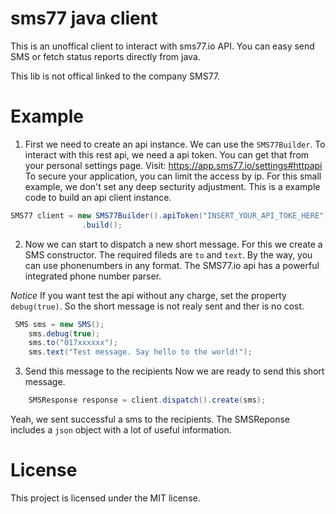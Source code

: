# sms77 java client
This is an unoffical client to interact with sms77.io API. 
You can easy send SMS or fetch status reports directly from java.

This lib is not offical linked to the company SMS77.

# Example

1. First we need to create an api instance. We can use the `SMS77Builder`.
To interact with this rest api, we need a api token. You can get that from your personal settings page. Visit: https://app.sms77.io/settings#httpapi
To secure your application, you can limit the access by ip. For this small example, we don't set any deep secturity adjustment.
This is a example code to build an api client instance.
```java
SMS77 client = new SMS77Builder().apiToken("INSERT_YOUR_API_TOKE_HERE")
                .build();
```

2. Now we can start to dispatch a new short message. For this we create a SMS constructor. 
The required fileds are `to` and `text`. By the way, you can use phonenumbers in any format. The SMS77.io api has a powerful integrated phone number parser.

*Notice* If you want test the api without any charge, set the property `debug(true)`. So the short message is not realy sent and ther is no cost.
```java
 SMS sms = new SMS();
    sms.debug(true);
    sms.to("017xxxxxx");
    sms.text("Test message. Say hello to the world!");

```

3. Send this message to the recipients
Now we are ready to send this short message.
```java
    SMSResponse response = client.dispatch().create(sms);
```
Yeah, we sent successful a sms to the recipients. The SMSReponse includes a `json` object with a lot of useful information.

# License

This project is licensed under the MIT license.
